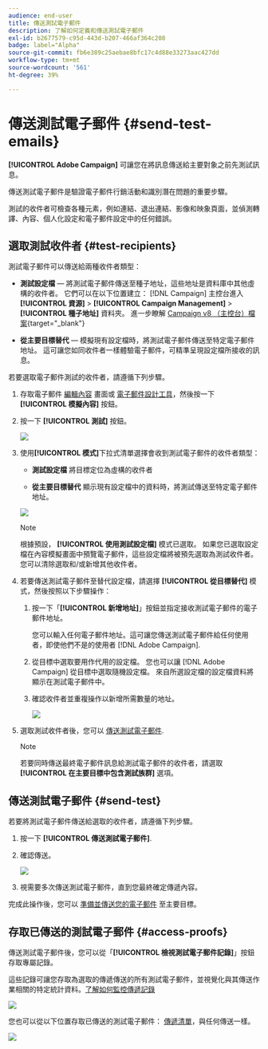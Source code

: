 ```yaml
---
audience: end-user
title: 傳送測試電子郵件
description: 了解如何定義和傳送測試電子郵件
exl-id: b2677579-c95d-443d-b207-466af364c208
badge: label="Alpha"
source-git-commit: fb6e389c25aebae8bfc17c4d88e33273aac427dd
workflow-type: tm+mt
source-wordcount: '561'
ht-degree: 39%

---
```


# 傳送測試電子郵件 {#send-test-emails}

**[!UICONTROL Adobe Campaign]** 可讓您在將訊息傳送給主要對象之前先測試訊息。

傳送測試電子郵件是驗證電子郵件行銷活動和識別潛在問題的重要步驟。

測試的收件者可檢查各種元素，例如連結、退出連結、影像和映象頁面，並偵測轉譯、內容、個人化設定和電子郵件設定中的任何錯誤。

## 選取測試收件者 {#test-recipients}

測試電子郵件可以傳送給兩種收件者類型：

* **測試設定檔**  — 將測試電子郵件傳送至種子地址，這些地址是資料庫中其他虛構的收件者。 它們可以在以下位置建立： [!DNL Campaign] 主控台進入 **[!UICONTROL 資源]** > **[!UICONTROL Campaign Management]** > **[!UICONTROL 種子地址]** 資料夾。 進一步瞭解 [Campaign v8 （主控台）檔案](https://experienceleague.adobe.com/docs/campaign/campaign-v8/audience/add-profiles/test-profiles.html){target="_blank"}

* **從主要目標替代**  — 模擬現有設定檔時，將測試電子郵件傳送至特定電子郵件地址。 這可讓您如同收件者一樣體驗電子郵件，可精準呈現設定檔所接收的訊息。

若要選取電子郵件測試的收件者，請遵循下列步驟。

1. 存取電子郵件 [編輯內容](../content/edit-content.md) 畫面或 [電子郵件設計工具](../content/get-started-email-designer.md)，然後按一下 **[!UICONTROL 模擬內容]** 按鈕。

1. 按一下 **[!UICONTROL 測試]** 按鈕。

   ![](assets/simulate-test-button.png)

1. 使用&#x200B;**[!UICONTROL 模式]**&#x200B;下拉式清單選擇會收到測試電子郵件的收件者類型：

   * **測試設定檔** 將目標定位為虛構的收件者

   * **從主要目標替代** 顯示現有設定檔中的資料時，將測試傳送至特定電子郵件地址。

   ![](assets/simulate-profile-mode.png)

   >[!NOTE]
   >
   >根據預設， **[!UICONTROL 使用測試設定檔]** 模式已選取。 如果您已選取設定檔在內容模擬畫面中預覽電子郵件，這些設定檔將被預先選取為測試收件者。您可以清除選取和/或新增其他收件者。

1. 若要傳送測試電子郵件至替代設定檔，請選擇 **[!UICONTROL 從目標替代]** 模式，然後按照以下步驟操作：

   1. 按一下「**[!UICONTROL 新增地址]**」按鈕並指定接收測試電子郵件的電子郵件地址。

      您可以輸入任何電子郵件地址。這可讓您傳送測試電子郵件給任何使用者，即使他們不是的使用者 [!DNL Adobe Campaign].

   1. 從目標中選取要用作代用的設定檔。 您也可以讓 [!DNL Adobe Campaign] 從目標中選取隨機設定檔。 來自所選設定檔的設定檔資料將顯示在測試電子郵件中。

   1. 確認收件者並重複操作以新增所需數量的地址。

      ![](assets/simulate-profile-substitute.png)

1. 選取測試收件者後，您可以 [傳送測試電子郵件](#send-test).

   >[!NOTE]
   >
   >若要同時傳送最終電子郵件訊息給測試電子郵件的收件者，請選取 **[!UICONTROL 在主要目標中包含測試族群]** 選項。

## 傳送測試電子郵件 {#send-test}

若要將測試電子郵件傳送給選取的收件者，請遵循下列步驟。

1. 按一下 **[!UICONTROL 傳送測試電子郵件]**.

1. 確認傳送。

   ![](assets/simulate-send-test.png)

1. 視需要多次傳送測試電子郵件，直到您最終確定傳遞內容。

完成此操作後，您可以 [準備並傳送您的電子郵件](../monitor/prepare-send.md) 至主要目標。

## 存取已傳送的測試電子郵件 {#access-proofs}

傳送測試電子郵件後，您可以從「**[!UICONTROL 檢視測試電子郵件記錄]**」按鈕存取專屬記錄。

這些記錄可讓您存取為選取的傳遞傳送的所有測試電子郵件，並視覺化與其傳送作業相關的特定統計資料。[了解如何監控傳遞記錄](../monitor/delivery-logs.md)

![](assets/simulate-test-log.png)

您也可以從以下位置存取已傳送的測試電子郵件： [傳遞清單](../msg/gs-messages.md)，與任何傳送一樣。

![](assets/simulate-deliveries-list.png)
